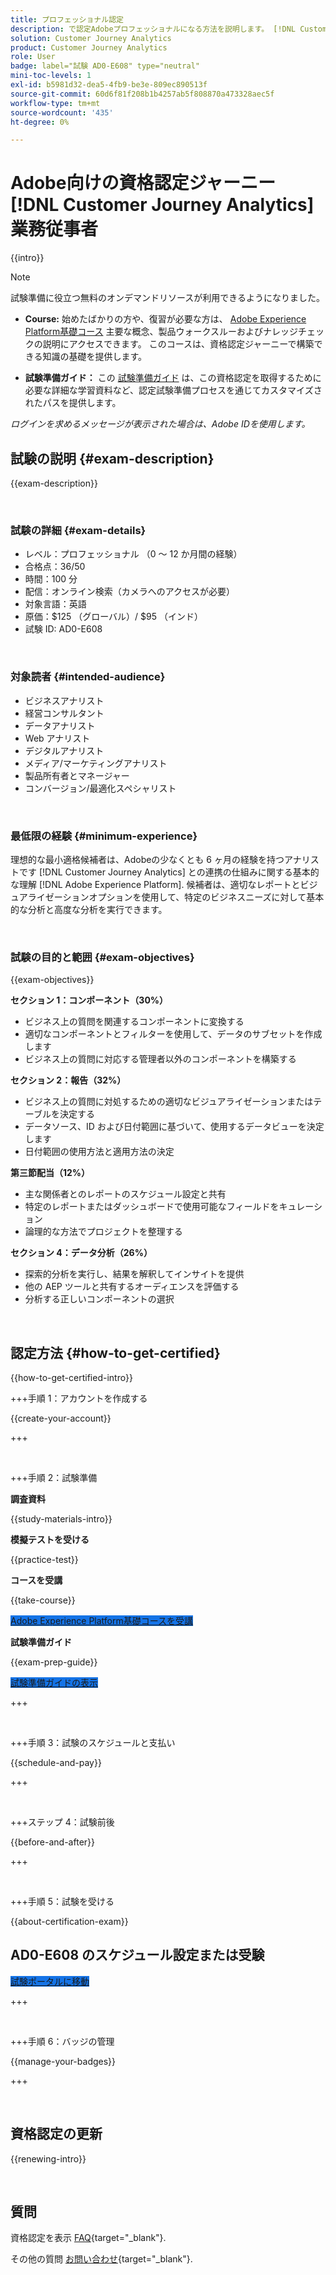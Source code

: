 ```yaml
---
title: プロフェッショナル認定
description: で認定Adobeプロフェッショナルになる方法を説明します。 [!DNL Customer Journey Analytics]
solution: Customer Journey Analytics
product: Customer Journey Analytics
role: User
badge: label="試験 AD0-E608" type="neutral"
mini-toc-levels: 1
exl-id: b5981d32-dea5-4fb9-be3e-809ec890513f
source-git-commit: 60d6f81f208b1b4257ab5f808870a473328aec5f
workflow-type: tm+mt
source-wordcount: '435'
ht-degree: 0%

---
```


# Adobe向けの資格認定ジャーニー [!DNL Customer Journey Analytics] 業務従事者

{{intro}}

>[!NOTE]
>
>試験準備に役立つ無料のオンデマンドリソースが利用できるようになりました。
>
>* **Course:** 始めたばかりの方や、復習が必要な方は、 [Adobe Experience Platform基礎コース](https://app.rockinfo.com/courses/216) 主要な概念、製品ウォークスルーおよびナレッジチェックの説明にアクセスできます。 このコースは、資格認定ジャーニーで構築できる知識の基礎を提供します。
>
>* **試験準備ガイド：** この [試験準備ガイド](https://app.rockinfo.com/courses/playScorm/375) は、この資格認定を取得するために必要な詳細な学習資料など、認定試験準備プロセスを通じてカスタマイズされたパスを提供します。
>
>_ログインを求めるメッセージが表示された場合は、Adobe IDを使用します。_

## 試験の説明 {#exam-description}

{{exam-description}}

<br>

### 試験の詳細 {#exam-details}

* レベル：プロフェッショナル （0 ～ 12 か月間の経験）
* 合格点：36/50
* 時間：100 分
* 配信：オンライン検索（カメラへのアクセスが必要）
* 対象言語：英語
* 原価：$125 （グローバル）/ $95 （インド）
* 試験 ID: AD0-E608

<br>

### 対象読者 {#intended-audience}

* ビジネスアナリスト
* 経営コンサルタント
* データアナリスト
* Web アナリスト
* デジタルアナリスト
* メディア/マーケティングアナリスト
* 製品所有者とマネージャー
* コンバージョン/最適化スペシャリスト

<br>

### 最低限の経験 {#minimum-experience}

理想的な最小適格候補者は、Adobeの少なくとも 6 ヶ月の経験を持つアナリストです [!DNL Customer Journey Analytics] との連携の仕組みに関する基本的な理解 [!DNL Adobe Experience Platform]. 候補者は、適切なレポートとビジュアライゼーションオプションを使用して、特定のビジネスニーズに対して基本的な分析と高度な分析を実行できます。

<br>

### 試験の目的と範囲 {#exam-objectives}

{{exam-objectives}}

**セクション 1：コンポーネント（30%）**

* ビジネス上の質問を関連するコンポーネントに変換する
* 適切なコンポーネントとフィルターを使用して、データのサブセットを作成します
* ビジネス上の質問に対応する管理者以外のコンポーネントを構築する

**セクション 2：報告（32%）**

* ビジネス上の質問に対処するための適切なビジュアライゼーションまたはテーブルを決定する
* データソース、ID および日付範囲に基づいて、使用するデータビューを決定します
* 日付範囲の使用方法と適用方法の決定

**第三節配当（12%）**

* 主な関係者とのレポートのスケジュール設定と共有
* 特定のレポートまたはダッシュボードで使用可能なフィールドをキュレーション
* 論理的な方法でプロジェクトを整理する

**セクション 4：データ分析（26%）**

* 探索的分析を実行し、結果を解釈してインサイトを提供
* 他の AEP ツールと共有するオーディエンスを評価する
* 分析する正しいコンポーネントの選択

<br>

## 認定方法 {#how-to-get-certified}

{{how-to-get-certified-intro}}

+++手順 1：アカウントを作成する

{{create-your-account}}

+++

<br>

+++手順 2：試験準備

**調査資料**

{{study-materials-intro}}

**模擬テストを受ける**

{{practice-test}}

**コースを受講**

{{take-course}}

<a href="https://app.rockinfo.com/courses/216" target="_blank" class="spectrum-Button spectrum-Button--fill spectrum-Button--accent spectrum-Button--sizeM is-margin-bottom-big-big at-element-click-tracking" style="background-color:#1473E6">

<span class="spectrum-Button-label has-no-wrap">
   Adobe Experience Platform基礎コースを受講
</span>
</a>

**試験準備ガイド**

{{exam-prep-guide}}

<a href="https://app.rockinfo.com/courses/playScorm/375" target="_blank" class="spectrum-Button spectrum-Button--fill spectrum-Button--accent spectrum-Button--sizeM is-margin-bottom-big-big at-element-click-tracking" style="background-color:#1473E6">

<span class="spectrum-Button-label has-no-wrap">
   試験準備ガイドの表示
</span>
</a>

+++

<br>

+++手順 3：試験のスケジュールと支払い

{{schedule-and-pay}}

+++

<br>

+++ステップ 4：試験前後

{{before-and-after}}

+++

<br>

+++手順 5：試験を受ける

{{about-certification-exam}}

## AD0-E608 のスケジュール設定または受験

<a href="https://www.certmetrics.com/adobe/candidate/examity_sso.aspx?eid=AD0-E608" target="_blank" class="spectrum-Button spectrum-Button--fill spectrum-Button--accent spectrum-Button--sizeM is-margin-bottom-big-big at-element-click-tracking" style="background-color:#1473E6">

<span class="spectrum-Button-label has-no-wrap">
   試験ポータルに移動
</span>
</a>

+++

<br>

+++手順 6：バッジの管理

{{manage-your-badges}}

+++

<br>

## 資格認定の更新

{{renewing-intro}}

<br>

## 質問

資格認定を表示 [FAQ](https://experienceleague.adobe.com/docs/certification/certification/faq.html){target="_blank"}.

その他の質問 [お問い合わせ](mailto:certif@adobe.com){target="_blank"}.
